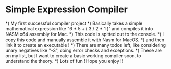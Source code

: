 # Simple Expression Compiler

*) My first successful compiler project
*) Basically takes a simple mathematical expression like "6 * 5 + ( 3 / 2 * 1 )" and compiles it into NASM x64 assembly for Mac.
*) This code is spitted out to the console.
*) I copy this code and manually assemble it with Nasm for MacOS.
*) and then link it to create an executable !
*) There are many todos left, like considering unary negatives like "-3", doing error checks and exceptions.
*) These are on my list, but I want to create a basic working compiler soon, to understand the theory.
*) Lots of fun ! Hope you enjoy !!
